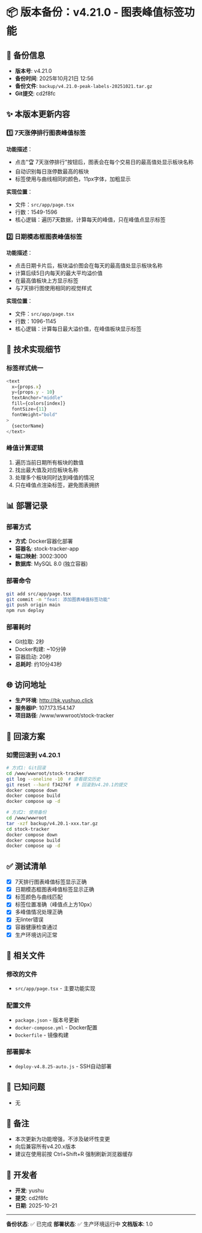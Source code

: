 # 📦 版本备份：v4.21.0 - 图表峰值标签功能

## 📅 备份信息
- **版本号**: v4.21.0
- **备份时间**: 2025年10月21日 12:56
- **备份文件**: `backup/v4.21.0-peak-labels-20251021.tar.gz`
- **Git提交**: cd2f8fc

## ✨ 本版本更新内容

### 1️⃣ 7天涨停排行图表峰值标签
**功能描述**：
- 点击"🏆 7天涨停排行"按钮后，图表会在每个交易日的最高值处显示板块名称
- 自动识别每日涨停数最高的板块
- 标签使用与曲线相同的颜色，11px字体，加粗显示

**实现位置**：
- 文件：`src/app/page.tsx`
- 行数：1549-1596
- 核心逻辑：遍历7天数据，计算每天的峰值，只在峰值点显示标签

### 2️⃣ 日期模态框图表峰值标签
**功能描述**：
- 点击日期卡片后，板块溢价图会在每天的最高值处显示板块名称
- 计算后续5日内每天的最大平均溢价值
- 在最高值板块上方显示标签
- 与7天排行图使用相同的视觉样式

**实现位置**：
- 文件：`src/app/page.tsx`
- 行数：1096-1145
- 核心逻辑：计算每日最大溢价值，在峰值板块显示标签

## 🎨 技术实现细节

### 标签样式统一
```typescript
<text
  x={props.x}
  y={props.y - 10}
  textAnchor="middle"
  fill={colors[index]}
  fontSize={11}
  fontWeight="bold"
>
  {sectorName}
</text>
```

### 峰值计算逻辑
1. 遍历当前日期所有板块的数值
2. 找出最大值及对应板块名称
3. 处理多个板块同时达到峰值的情况
4. 只在峰值点渲染标签，避免图表拥挤

## 📊 部署记录

### 部署方式
- **方式**: Docker容器化部署
- **容器名**: stock-tracker-app
- **端口映射**: 3002:3000
- **数据库**: MySQL 8.0 (独立容器)

### 部署命令
```bash
git add src/app/page.tsx
git commit -m "feat: 添加图表峰值标签功能"
git push origin main
npm run deploy
```

### 部署耗时
- Git拉取: 2秒
- Docker构建: ~10分钟
- 容器启动: 20秒
- **总耗时**: 约10分43秒

## 🌐 访问地址
- **生产环境**: http://bk.yushuo.click
- **服务器IP**: 107.173.154.147
- **项目路径**: /www/wwwroot/stock-tracker

## 🔄 回滚方案

### 如需回滚到 v4.20.1
```bash
# 方式1: Git回滚
cd /www/wwwroot/stock-tracker
git log --oneline -10  # 查看提交历史
git reset --hard f34276f  # 回滚到v4.20.1的提交
docker compose down
docker compose build
docker compose up -d

# 方式2: 使用备份
cd /www/wwwroot
tar -xzf backup/v4.20.1-xxx.tar.gz
cd stock-tracker
docker compose down
docker compose build
docker compose up -d
```

## ✅ 测试清单

- [x] 7天排行图表峰值标签显示正确
- [x] 日期模态框图表峰值标签显示正确
- [x] 标签颜色与曲线匹配
- [x] 标签位置准确（峰值点上方10px）
- [x] 多峰值情况处理正确
- [x] 无linter错误
- [x] 容器健康检查通过
- [x] 生产环境访问正常

## 📝 相关文件

### 修改的文件
- `src/app/page.tsx` - 主要功能实现

### 配置文件
- `package.json` - 版本号更新
- `docker-compose.yml` - Docker配置
- `Dockerfile` - 镜像构建

### 部署脚本
- `deploy-v4.8.25-auto.js` - SSH自动部署

## 🐛 已知问题
- 无

## 📌 备注
- 本次更新为功能增强，不涉及破坏性变更
- 向后兼容所有v4.20.x版本
- 建议在使用前按 Ctrl+Shift+R 强制刷新浏览器缓存

## 👤 开发者
- **开发**: yushu
- **提交**: cd2f8fc
- **日期**: 2025-10-21

---

**备份状态**: ✅ 已完成
**部署状态**: ✅ 生产环境运行中
**文档版本**: 1.0

